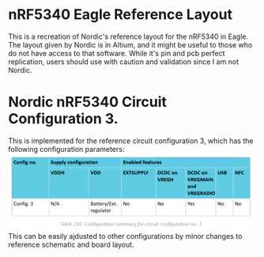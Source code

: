 # nRF5340 Eagle Reference Layout

This is a recreation of Nordic's reference layout for the nRF5340 in Eagle. The layout given by Nordic is in Altium, and it might be useful to those who do not have access to that software. While it's pin and pcb perfect replication, users should use with caution and validation since I am not Nordic.

# Nordic nRF5340 Circuit Configuration 3.
This is implemented for the reference circuit configuration 3, which has the following configuration parameters:
![alt text](https://github.com/bscoventry/nRF5340_ReferenceLayout_Eagle/blob/main/nrf5340_config3.png?raw=true)
This can be easily ajdusted to other configurations by minor changes to reference schematic and board layout.
